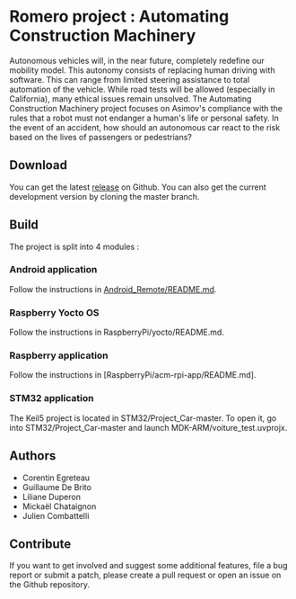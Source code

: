 # Romero project : Automating Construction Machinery

Autonomous vehicles will, in the near future, completely redefine our mobility model. This autonomy consists of replacing human driving with software. This can range from limited steering assistance to total automation of the vehicle. While road tests will be allowed (especially in California), many ethical issues remain unsolved. The Automating Construction Machinery project focuses on Asimov's compliance with the rules that a robot must not endanger a human's life or personal safety. In the event of an accident, how should an autonomous car react to the risk based on the lives of passengers or pedestrians?

## Download

You can get the latest [release](https://github.com/juliencombattelli/ProjectRomero/releases) on Github. You can also get the current development version by cloning the master branch.

## Build

The project is split into 4 modules :

### Android application

Follow the instructions in [Android_Remote/README.md](Android_Remote/README.md).

### Raspberry Yocto OS

Follow the instructions in RaspberryPi/yocto/README.md.

### Raspberry application

Follow the instructions in [RaspberryPi/acm-rpi-app/README.md].

### STM32 application

The Keil5 project is located in STM32/Project_Car-master. To open it, go into STM32/Project_Car-master and launch MDK-ARM/voiture_test.uvprojx.

## Authors

  - Corentin Egreteau
  - Guillaume De Brito
  - Liliane Duperon
  - Mickaël Chataignon
  - Julien Combattelli

## Contribute

If you want to get involved and suggest some additional features, file a bug report or submit a patch, please create a pull request or open an issue on the Github repository.

